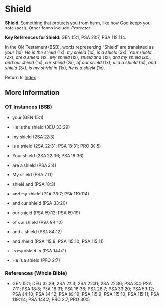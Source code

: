 # Shield
**Shield**. 
Something that protects you from harm, like how God keeps you safe (acai). 
Other forms include: 
*Protector*. 


**Key References for Shield**: 
GEN 15:1, PSA 28:7, PSA 119:114. 


In the Old Testament (BSB), words representing “Shield” are translated as 
*your* (1x), *He is the shield* (1x), *my shield* (1x), *is a shield* (3x), *Your shield* (2x), *are a shield* (1x), *My shield* (1x), *shield and* (1x), *and my shield* (2x), *and our shield* (1x), *our shield* (2x), *of our shield* (1x), *and a shield* (1x), *and shield* (3x), *is my shield in* (1x), *He is a shield* (1x). 




Return to [Index](00-Index.md)

## More Information

### OT Instances (BSB)

* your (GEN 15:1)

* He is the shield (DEU 33:29)

* my shield (2SA 22:3)

* is a shield (2SA 22:31; PSA 18:31; PRO 30:5)

* Your shield (2SA 22:36; PSA 18:36)

* are a shield (PSA 3:4)

* My shield (PSA 7:11)

* shield and (PSA 18:3)

* and my shield (PSA 28:7; PSA 119:114)

* and our shield (PSA 33:20)

* our shield (PSA 59:12; PSA 89:19)

* of our shield (PSA 84:10)

* and a shield (PSA 84:12)

* and shield (PSA 115:9; PSA 115:10; PSA 115:11)

* is my shield in (PSA 144:2)

* He is a shield (PRO 2:7)



### References (Whole Bible)

* GEN 15:1; DEU 33:29; 2SA 22:3; 2SA 22:31; 2SA 22:36; PSA 3:4; PSA 7:11; PSA 18:3; PSA 18:31; PSA 18:36; PSA 28:7; PSA 33:20; PSA 59:12; PSA 84:10; PSA 84:12; PSA 89:19; PSA 115:9; PSA 115:10; PSA 115:11; PSA 119:114; PSA 144:2; PRO 2:7; PRO 30:5



